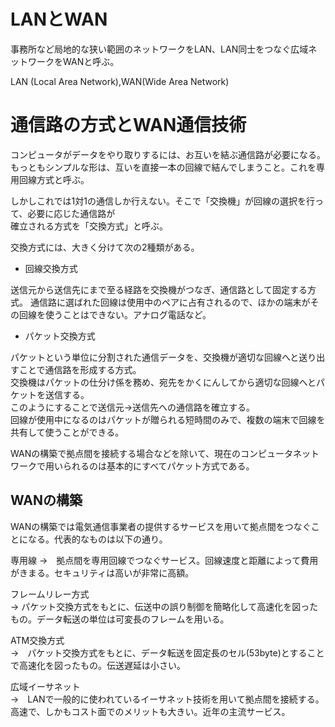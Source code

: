 # LANとWAN

事務所など局地的な狭い範囲のネットワークをLAN、LAN同士をつなぐ広域ネットワークをWANと呼ぶ。  

LAN (Local Area Network),WAN(Wide Area Network)  

# 通信路の方式とWAN通信技術

コンピュータがデータをやり取りするには、お互いを結ぶ通信路が必要になる。  
もっともシンプルな形は、互いを直接一本の回線で結んでしまうこと。これを専用回線方式と呼ぶ。  

しかしこれでは1対1の通信しか行えない。そこで「交換機」が回線の選択を行って、必要に応じた通信路が  
確立される方式を「交換方式」と呼ぶ。  

交換方式には、大きく分けて次の2種類がある。  


- 回線交換方式  

送信元から送信先にまで至る経路を交換機がつなぎ、通信路として固定する方式。
通信路に選ばれた回線は使用中のペアに占有されるので、ほかの端末がその回線を使うことはできない。アナログ電話など。  

- パケット交換方式  

パケットという単位に分割された通信データを、交換機が適切な回線へと送り出すことで通信路を形成する方式。  
交換機はパケットの仕分け係を務め、宛先をかくにんしてから適切な回線へとパケットを送信する。  
このようにすることで送信元→送信先への通信路を確立する。  
回線が使用中になるのはパケットが贈られる短時間のみで、複数の端末で回線を共有して使うことができる。  



WANの構築で拠点間を接続する場合などを除いて、現在のコンピュータネットワークで用いられるのは基本的にすべてパケット方式である。  


## WANの構築

WANの構築では電気通信事業者の提供するサービスを用いて拠点間をつなぐことになる。代表的なものは以下の通り。  

専用線
→　拠点間を専用回線でつなぐサービス。回線速度と距離によって費用がきまる。セキュリティは高いが非常に高額。  

フレームリレー方式  
→ パケット交換方式をもとに、伝送中の誤り制御を簡略化して高速化を図ったもの。データ転送の単位は可変長のフレームを用いる。  

ATM交換方式  
→　パケット交換方式をもとに、データ転送を固定長のセル(53byte)とすることで高速化を図ったもの。伝送遅延は小さい。  

広域イーサネット  
→　LANで一般的に使われているイーサネット技術を用いて拠点間を接続する。高速で、しかもコスト面でのメリットも大きい。近年の主流サービス。  

